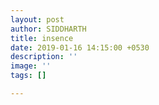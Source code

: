 ```yaml
---
layout: post
author: SIDDHARTH
title: insence
date: 2019-01-16 14:15:00 +0530
description: ''
image: ''
tags: []

---
```


